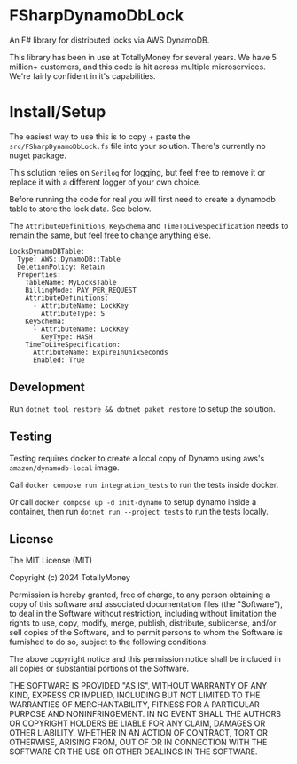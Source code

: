 # FSharpDynamoDbLock

An F# library for distributed locks via AWS DynamoDB.

This library has been in use at TotallyMoney for several years. We have 5
million+ customers, and this code is hit across multiple microservices. We're
fairly confident in it's capabilities.

# Install/Setup

The easiest way to use this is to copy + paste the `src/FSharpDynamoDbLock.fs`
file into your solution. There's currently no nuget package.

This solution relies on `Serilog` for logging, but feel free to remove it or
replace it with a different logger of your own choice.

Before running the code for real you will first need to create a dynamodb table
to store the lock data. See below.

The `AttributeDefinitions`, `KeySchema` and `TimeToLiveSpecification` needs to
remain the same, but feel free to change anything else. 

```
LocksDynamoDBTable:
  Type: AWS::DynamoDB::Table
  DeletionPolicy: Retain
  Properties:
    TableName: MyLocksTable
    BillingMode: PAY_PER_REQUEST
    AttributeDefinitions:
      - AttributeName: LockKey
        AttributeType: S
    KeySchema:
      - AttributeName: LockKey
        KeyType: HASH
    TimeToLiveSpecification:
      AttributeName: ExpireInUnixSeconds
      Enabled: True
```

## Development

Run `dotnet tool restore && dotnet paket restore` to setup the solution.

## Testing

Testing requires docker to create a local copy of Dynamo using aws's
`amazon/dynamodb-local` image.

Call `docker compose run integration_tests` to run the tests inside docker.

Or call `docker compose up -d init-dynamo` to setup dynamo inside a container,
then run `dotnet run --project tests` to run the tests locally.


## License
The MIT License (MIT)

Copyright (c) 2024 TotallyMoney

Permission is hereby granted, free of charge, to any person obtaining a copy of this software and associated documentation files (the "Software"), to deal in the Software without restriction, including without limitation the rights to use, copy, modify, merge, publish, distribute, sublicense, and/or sell copies of the Software, and to permit persons to whom the Software is furnished to do so, subject to the following conditions:

The above copyright notice and this permission notice shall be included in all copies or substantial portions of the Software.

THE SOFTWARE IS PROVIDED "AS IS", WITHOUT WARRANTY OF ANY KIND, EXPRESS OR IMPLIED, INCLUDING BUT NOT LIMITED TO THE WARRANTIES OF MERCHANTABILITY, FITNESS FOR A PARTICULAR PURPOSE AND NONINFRINGEMENT. IN NO EVENT SHALL THE AUTHORS OR COPYRIGHT HOLDERS BE LIABLE FOR ANY CLAIM, DAMAGES OR OTHER LIABILITY, WHETHER IN AN ACTION OF CONTRACT, TORT OR OTHERWISE, ARISING FROM, OUT OF OR IN CONNECTION WITH THE SOFTWARE OR THE USE OR OTHER DEALINGS IN THE SOFTWARE.